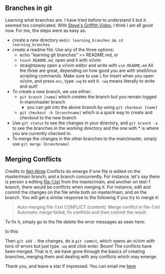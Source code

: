 ## Branches in git
Learning what branches are. I have tried before to understand it but it seemed too complicated. With [Steve's Griffith Video](https://www.youtube.com/watch?v=t4IbjqqW8x0&list=PLyuRouwmQCjmYaG21ijCw0KrFiFEG0Oh9&index=3), I think I am all good now.
For me, the steps were as easy as:
- create a new directory `mkdir learning_branches && cd learning_branches`
- create a readme file. Use any of the three options:
	- echo "learning git branches" >> README.md, or
	- `touch README.md`, open and it with vi/vim
	- straightaway open a vi/vim editor and write with `vim README.md`
All the three are great, depending on how good you are with shell/linux scripting commands. Make sure to use `i` for insert when you open vi/vim, and press `esc`, type `:wq` to exit it. `:wq` means literally to write and quit!
- To create a new branch, we use either:
	- `git branch [name]` which creates the branch but you remain logged in main/master branch
		- you can get into the above branch by using `git checkout [name]`
	- `git checkout -b [branchname]` which is a quick way to create and checkout to the new branch
- Use `git status` to see the changes in your directory, and `git branch -a` to see the branches in the working directory and the one with * is where you are currently checked in.
- To merge the changes in the other branches to the main/master, simply use `git merge [branchname]`

## Merging Conflicts 
*Credits to [Net-Ninja](https://www.youtube.com/watch?v=XX-Kct0PfFc)*
Conflicts do emerge if one file is edited on the master/main branch, and a branch concurrently. For instance, let's say there is person a editing [file-1.txt](file-1.txt) from the master/main, and another on test-1 branch, there would be conflicts when merging it.
For instance, edit and commit the changes on the file while both on master/main, and on the branch. You will get a similar response to the following if you try to merge it:
> Auto-merging file-1.txt
> CONFLICT (content): Merge conflict in file-1.txt
> Automatic merge failed; fix conflicts and then commit the result.

To fix it, simply go to the file delete the error messages as seen here:

to this:

Then `git add .` the changes, do a `git commit`, which opens an vi/vim with tons of errors but just type `:wq` and click enter. Boom! The conflicts have been merged. 
That is it, we have gone through the basics of creating branches, merging them and dealing with any conflicts which may emerge. 

Thank you, and leave a star if impressed. You can email me [here][def]


[def]: bettkipkemoo@gmail.com